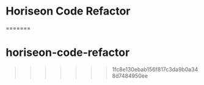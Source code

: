 # Horiseon Code Refactor
=======
# horiseon-code-refactor
>>>>>>> 1fc8e130ebab156f817c3da9b0a348d7484950ee
